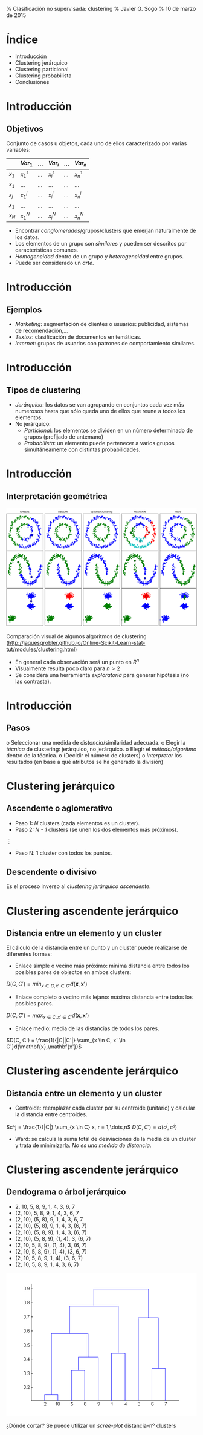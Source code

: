 ﻿% Clasificación no supervisada: clustering
% Javier G. Sogo
% 10 de marzo de 2015 

# Índice

 * Introducción
 * Clustering jerárquico
 * Clustering particional
 * Clustering probabilista
 * Conclusiones
 
 
# Introducción

## Objetivos
Conjunto de casos u objetos, cada uno de ellos caracterizado por varias variables:

|       | $Var_1$ | $\dots$ | $Var_i$ | $\dots$ | $Var_n$ |
|-------|---------|---------|---------|---------|---------|
| $x_1$ | $x_1^1$ | $\dots$ | $x_i^1$ | $\dots$ | $x_n^1$ |
| $x_1$ | $\dots$ | $\dots$ | $\dots$ | $\dots$ | $\dots$ |
| $x_j$ | $x_1^j$ | $\dots$ | $x_i^j$ | $\dots$ | $x_n^j$ |
| $x_1$ | $\dots$ | $\dots$ | $\dots$ | $\dots$ | $\dots$ |
| $x_N$ | $x_1^N$ | $\dots$ | $x_i^N$ | $\dots$ | $x_n^N$ |

 * Encontrar _conglomerados_/grupos/clusters que emerjan naturalmente de los datos.
 * Los elementos de un grupo son _similares_ y pueden ser descritos por características comunes.
 * _Homogeneidad_ dentro de un grupo y _heterogeneidad_ entre grupos.
 * Puede ser considerado un _arte_.


# Introducción

## Ejemplos
 * _Marketing_: segmentación de clientes o usuarios: publicidad, sistemas de recomendación,...
 * _Textos_: clasificación de documentos en temáticas.
 * _Internet_: grupos de usuarios con patrones de comportamiento similares.


# Introducción

## Tipos de clustering
 * _Jerárquico_: los datos se van agrupando en conjuntos cada vez más numerosos hasta que sólo queda
   uno de ellos que reune a todos los elementos.
 * No jerárquico:
   * _Particional_: los elementos se dividen en un número determinado de grupos (prefijado de antemano)
   * _Probabilista_: un elemento puede pertenecer a varios grupos simultáneamente con distintas probabilidades. 


# Introducción

## Interpretación geométrica

![Comp](img/plot_cluster_comparison_11.png)

Comparación visual de algunos algoritmos de clustering (http://jaquesgrobler.github.io/Online-Scikit-Learn-stat-tut/modules/clustering.html)

 * En general cada observación será un punto en $R^n$
 * Visualmente resulta poco claro para $n>2$
 * Se considera una herramienta _exploratoria_ para generar hipótesis (no las contrasta).


# Introducción

## Pasos
 o Seleccionar una medida de _distancia_/similaridad adecuada.
 o Elegir la _técnica_ de clustering: jerárquico, no jerárquico.
 o Elegir el _método/algoritmo_ dentro de la técnica.
 o (Decidir el número de clusters)
 o _Interpretar_ los resultados (en base a qué atributos se ha generado la división)


# Clustering jerárquico

## Ascendente o aglomerativo
 * Paso 1: _N_ clusters (cada elementos es un cluster).
 * Paso 2: _N - 1_ clusters (se unen los dos elementos más próximos).
 
$\vdots$

 * Paso N: 1 cluster con todos los puntos.

## Descendente o divisivo
Es el proceso inverso al *clustering jerárquico ascendente*.


# Clustering ascendente jerárquico

## Distancia entre un elemento y un cluster
El cálculo de la distancia entre un punto y un cluster puede realizarse de diferentes formas:
 * Enlace simple o vecino más próximo: mínima distancia entre todos los posibles pares de objectos en ambos clusters:
 
$D(C, C') = min_{x \in C, x' \in C'}d(\mathbf{x},\mathbf{x'})$
  
 * Enlace completo o vecino más lejano: máxima distancia entre todos los posibles pares.
 
$D(C, C') = max_{x \in C, x' \in C'}d(\mathbf{x},\mathbf{x'})$

 * Enlace medio: media de las distancias de todos los pares.

$D(C, C') = \frac{1}{|C||C'|} \sum_{x \in C, x' \in C'}d(\mathbf{x},\mathbf{x'})$


# Clustering ascendente jerárquico

## Distancia entre un elemento y un cluster
 * Centroide: reemplazar cada cluster por su centroide (unitario) y calcular la distancia entre centroides.
 
$c^j = \frac{1}{|C|} \sum_{x \in C} x, r = 1,\dots,n$
$D(C, C') = d(c^j, c'^j)$

 * Ward: se calcula la suma total de desviaciones de la media de un cluster y trata de minimizarla. _No es una medida de distancia_.


# Clustering ascendente jerárquico

## Dendograma o árbol jerárquico
 * 2, 10, 5, 8, 9, 1, 4, 3, 6, 7
 * (2, 10), 5, 8, 9, 1, 4, 3, 6, 7
 * (2, 10), (5, 8), 9, 1, 4, 3, 6, 7
 * (2, 10), (5, 8), 9, 1, 4, 3, (6, 7)
 * (2, 10), (5, 8, 9), 1, 4, 3, (6, 7)
 * (2, 10), (5, 8, 9), (1, 4), 3, (6, 7)
 * (2, 10, 5, 8, 9), (1, 4), 3, (6, 7)
 * (2, 10, 5, 8, 9), (1, 4), (3, 6, 7)
 * (2, 10, 5, 8, 9, 1, 4), (3, 6, 7)
 * (2, 10, 5, 8, 9, 1, 4, 3, 6, 7)

![Dendograma](img/dendrogram_default.png)

¿Dónde cortar? Se puede utilizar un *scree-plot* distancia-nº clusters
